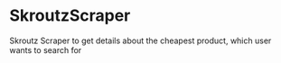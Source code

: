 # SkroutzScraper
Skroutz Scraper to get details about the cheapest product, which user wants to search for
